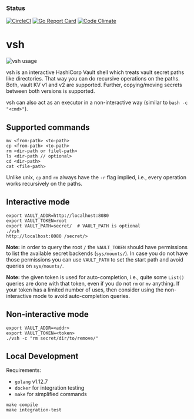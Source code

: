 ### Status
[![CircleCI](https://circleci.com/gh/fishi0x01/vsh.svg?style=svg)](https://circleci.com/gh/fishi0x01/vsh)
[![Go Report Card](https://goreportcard.com/badge/github.com/fishi0x01/vsh)](https://goreportcard.com/report/github.com/fishi0x01/vsh)
[![Code Climate](https://codeclimate.com/github/fishi0x01/vsh/badges/gpa.svg)](https://codeclimate.com/github/fishi0x01/vsh)

# vsh

![vsh usage](https://user-images.githubusercontent.com/10799507/66355982-9872a980-e969-11e9-8ca4-6a2ff215f835.gif)

vsh is an interactive HashiCorp Vault shell which treats vault secret paths like directories. 
That way you can do recursive operations on the paths. 
Both, vault KV v1 and v2 are supported. 
Further, copying/moving secrets between both versions is supported.

vsh can also act as an executor in a non-interactive way (similar to `bash -c "<cmd>"`).

## Supported commands

```
mv <from-path> <to-path>
cp <from-path> <to-path>
rm <dir-path or filel-path>
ls <dir-path // optional>
cd <dir-path>
cat <file-path>
```

Unlike unix, `cp` and `rm` always have the `-r` flag implied, i.e., every operation works recursively on the paths.

## Interactive mode

```
export VAULT_ADDR=http://localhost:8080
export VAULT_TOKEN=root
export VAULT_PATH=secret/  # VAULT_PATH is optional
./vsh
http://localhost:8080 /secret/> 
```

**Note:** in order to query the root `/` the `VAULT_TOKEN` should have permissions to list the available secret backends (`sys/mounts/`).
In case you do not have those permissions you can use `VAULT_PATH` to set the start path and avoid queries on `sys/mounts/`.

**Note:** the given token is used for auto-completion, i.e., quite some `List()` queries are done with that token, even if you do not `rm` or `mv` anything.
If your token has a limited number of uses, then consider using the non-interactive mode to avoid auto-completion queries.

## Non-interactive mode

```
export VAULT_ADDR=<addr>
export VAULT_TOKEN=<token>
./vsh -c "rm secret/dir/to/remove/"
```

## Local Development

Requirements:
- `golang` v1.12.7
- `docker` for integration testing
- `make` for simplified commands

```
make compile
make integration-test
```
